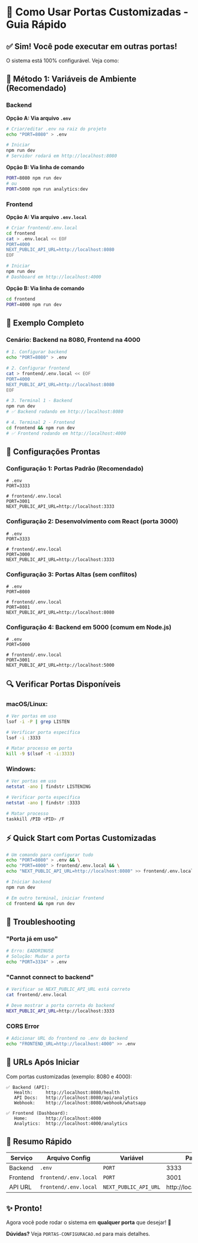 # 🎯 Como Usar Portas Customizadas - Guia Rápido

## ✅ Sim! Você pode executar em outras portas!

O sistema está 100% configurável. Veja como:

## 🚀 Método 1: Variáveis de Ambiente (Recomendado)

### Backend

**Opção A: Via arquivo `.env`**
```bash
# Criar/editar .env na raiz do projeto
echo "PORT=8080" > .env

# Iniciar
npm run dev
# Servidor rodará em http://localhost:8080
```

**Opção B: Via linha de comando**
```bash
PORT=8080 npm run dev
# ou
PORT=5000 npm run analytics:dev
```

### Frontend

**Opção A: Via arquivo `.env.local`**
```bash
# Criar frontend/.env.local
cd frontend
cat > .env.local << EOF
PORT=4000
NEXT_PUBLIC_API_URL=http://localhost:8080
EOF

# Iniciar
npm run dev
# Dashboard em http://localhost:4000
```

**Opção B: Via linha de comando**
```bash
cd frontend
PORT=4000 npm run dev
```

## 📝 Exemplo Completo

### Cenário: Backend na 8080, Frontend na 4000

```bash
# 1. Configurar backend
echo "PORT=8080" > .env

# 2. Configurar frontend
cat > frontend/.env.local << EOF
PORT=4000
NEXT_PUBLIC_API_URL=http://localhost:8080
EOF

# 3. Terminal 1 - Backend
npm run dev
# ✅ Backend rodando em http://localhost:8080

# 4. Terminal 2 - Frontend
cd frontend && npm run dev
# ✅ Frontend rodando em http://localhost:4000
```

## 🎨 Configurações Prontas

### Configuração 1: Portas Padrão (Recomendado)
```env
# .env
PORT=3333

# frontend/.env.local
PORT=3001
NEXT_PUBLIC_API_URL=http://localhost:3333
```

### Configuração 2: Desenvolvimento com React (porta 3000)
```env
# .env
PORT=3333

# frontend/.env.local
PORT=3000
NEXT_PUBLIC_API_URL=http://localhost:3333
```

### Configuração 3: Portas Altas (sem conflitos)
```env
# .env
PORT=8080

# frontend/.env.local
PORT=8081
NEXT_PUBLIC_API_URL=http://localhost:8080
```

### Configuração 4: Backend em 5000 (comum em Node.js)
```env
# .env
PORT=5000

# frontend/.env.local
PORT=3001
NEXT_PUBLIC_API_URL=http://localhost:5000
```

## 🔍 Verificar Portas Disponíveis

### macOS/Linux:
```bash
# Ver portas em uso
lsof -i -P | grep LISTEN

# Verificar porta específica
lsof -i :3333

# Matar processo em porta
kill -9 $(lsof -t -i:3333)
```

### Windows:
```bash
# Ver portas em uso
netstat -ano | findstr LISTENING

# Verificar porta específica
netstat -ano | findstr :3333

# Matar processo
taskkill /PID <PID> /F
```

## ⚡ Quick Start com Portas Customizadas

```bash
# Um comando para configurar tudo
echo "PORT=8080" > .env && \
echo "PORT=4000" > frontend/.env.local && \
echo "NEXT_PUBLIC_API_URL=http://localhost:8080" >> frontend/.env.local

# Iniciar backend
npm run dev

# Em outro terminal, iniciar frontend
cd frontend && npm run dev
```

## 🐛 Troubleshooting

### "Porta já em uso"
```bash
# Erro: EADDRINUSE
# Solução: Mudar a porta
echo "PORT=3334" > .env
```

### "Cannot connect to backend"
```bash
# Verificar se NEXT_PUBLIC_API_URL está correto
cat frontend/.env.local

# Deve mostrar a porta correta do backend
NEXT_PUBLIC_API_URL=http://localhost:3333
```

### CORS Error
```bash
# Adicionar URL do frontend no .env do backend
echo "FRONTEND_URL=http://localhost:4000" >> .env
```

## 📱 URLs Após Iniciar

Com portas customizadas (exemplo: 8080 e 4000):

```
✅ Backend (API):
   Health:     http://localhost:8080/health
   API Docs:   http://localhost:8080/api/analytics
   Webhook:    http://localhost:8080/webhook/whatsapp

✅ Frontend (Dashboard):
   Home:       http://localhost:4000
   Analytics:  http://localhost:4000/analytics
```

## 🎯 Resumo Rápido

| Serviço  | Arquivo Config       | Variável             | Padrão |
|----------|---------------------|----------------------|--------|
| Backend  | `.env`              | `PORT`               | 3333   |
| Frontend | `frontend/.env.local` | `PORT`             | 3001   |
| API URL  | `frontend/.env.local` | `NEXT_PUBLIC_API_URL` | http://localhost:3333 |

## ✨ Pronto!

Agora você pode rodar o sistema em **qualquer porta** que desejar! 🎉

**Dúvidas?** Veja `PORTAS-CONFIGURACAO.md` para mais detalhes.
